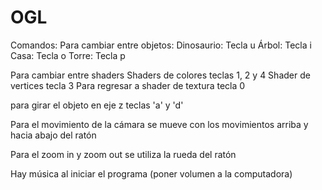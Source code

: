 # OGL
Comandos:
Para cambiar entre objetos:
Dinosaurio: Tecla u
Árbol: Tecla i
Casa: Tecla o
Torre: Tecla p

Para cambiar entre shaders
Shaders de colores teclas 1, 2 y 4
Shader de vertices tecla 3
Para regresar a shader de textura tecla 0


para girar el objeto en eje z
teclas 'a' y 'd'

Para el movimiento de la cámara se mueve con los movimientos arriba y hacia abajo del ratón

Para el zoom in y zoom out se utiliza la rueda del ratón

Hay música al iniciar el programa (poner volumen a la computadora)
